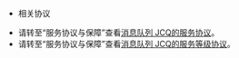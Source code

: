 * 相关协议

- 请转至“服务协议与保障”查看[消息队列 JCQ的服务协议](https://docs.jdcloud.com/cn/product-service-agreement/message-queue-jcq-service-terms)。
- 请转至“服务协议与保障”查看[消息队列 JCQ的服务等级协议](https://docs.jdcloud.com/cn/product-service-agreement/message-queuing-jcq-service-level-protocol-sla)。
